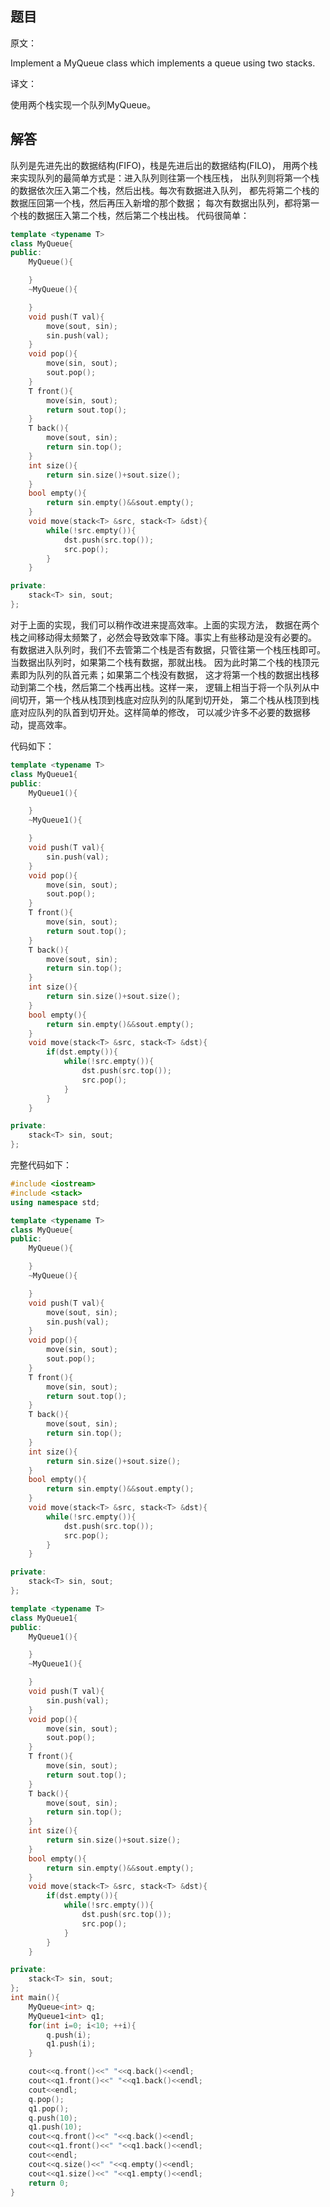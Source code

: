 ## 题目

原文：

Implement a MyQueue class which implements a queue using two stacks.

译文：

使用两个栈实现一个队列MyQueue。

## 解答

队列是先进先出的数据结构(FIFO)，栈是先进后出的数据结构(FILO)， 用两个栈来实现队列的最简单方式是：进入队列则往第一个栈压栈， 出队列则将第一个栈的数据依次压入第二个栈，然后出栈。每次有数据进入队列， 都先将第二个栈的数据压回第一个栈，然后再压入新增的那个数据； 每次有数据出队列，都将第一个栈的数据压入第二个栈，然后第二个栈出栈。 代码很简单：

```c++
template <typename T>
class MyQueue{
public:
	MyQueue(){

	}
	~MyQueue(){

	}
	void push(T val){
		move(sout, sin);
		sin.push(val);
	}
	void pop(){
		move(sin, sout);
		sout.pop();
	}
	T front(){
		move(sin, sout);
		return sout.top();
	}
	T back(){
		move(sout, sin);
		return sin.top();
	}
	int size(){
		return sin.size()+sout.size();
	}
	bool empty(){
		return sin.empty()&&sout.empty();
	}
	void move(stack<T> &src, stack<T> &dst){
		while(!src.empty()){
			dst.push(src.top());
			src.pop();
		}
	}

private:
	stack<T> sin, sout;
};

```

对于上面的实现，我们可以稍作改进来提高效率。上面的实现方法， 数据在两个栈之间移动得太频繁了，必然会导致效率下降。事实上有些移动是没有必要的。 有数据进入队列时，我们不去管第二个栈是否有数据，只管往第一个栈压栈即可。 当数据出队列时，如果第二个栈有数据，那就出栈。 因为此时第二个栈的栈顶元素即为队列的队首元素；如果第二个栈没有数据， 这才将第一个栈的数据出栈移动到第二个栈，然后第二个栈再出栈。这样一来， 逻辑上相当于将一个队列从中间切开，第一个栈从栈顶到栈底对应队列的队尾到切开处， 第二个栈从栈顶到栈底对应队列的队首到切开处。这样简单的修改， 可以减少许多不必要的数据移动，提高效率。

代码如下：

```c++
template <typename T>
class MyQueue1{
public:
	MyQueue1(){

	}
	~MyQueue1(){

	}
	void push(T val){
		sin.push(val);
	}
	void pop(){
		move(sin, sout);
		sout.pop();
	}
	T front(){
		move(sin, sout);
		return sout.top();
	}
	T back(){
		move(sout, sin);
		return sin.top();
	}
	int size(){
		return sin.size()+sout.size();
	}
	bool empty(){
		return sin.empty()&&sout.empty();
	}
	void move(stack<T> &src, stack<T> &dst){
		if(dst.empty()){
			while(!src.empty()){
				dst.push(src.top());
				src.pop();
			}
		}
	}

private:
	stack<T> sin, sout;    
};

```

完整代码如下：

```c++
#include <iostream>
#include <stack>
using namespace std;

template <typename T>
class MyQueue{
public:
	MyQueue(){

	}
	~MyQueue(){

	}
	void push(T val){
		move(sout, sin);
		sin.push(val);
	}
	void pop(){
		move(sin, sout);
		sout.pop();
	}
	T front(){
		move(sin, sout);
		return sout.top();
	}
	T back(){
		move(sout, sin);
		return sin.top();
	}
	int size(){
		return sin.size()+sout.size();
	}
	bool empty(){
		return sin.empty()&&sout.empty();
	}
	void move(stack<T> &src, stack<T> &dst){
		while(!src.empty()){
			dst.push(src.top());
			src.pop();
		}
	}

private:
	stack<T> sin, sout;
};

template <typename T>
class MyQueue1{
public:
	MyQueue1(){

	}
	~MyQueue1(){

	}
	void push(T val){
		sin.push(val);
	}
	void pop(){
		move(sin, sout);
		sout.pop();
	}
	T front(){
		move(sin, sout);
		return sout.top();
	}
	T back(){
		move(sout, sin);
		return sin.top();
	}
	int size(){
		return sin.size()+sout.size();
	}
	bool empty(){
		return sin.empty()&&sout.empty();
	}
	void move(stack<T> &src, stack<T> &dst){
		if(dst.empty()){
			while(!src.empty()){
				dst.push(src.top());
				src.pop();
			}
		}
	}

private:
	stack<T> sin, sout;    
};
int main(){
	MyQueue<int> q;
	MyQueue1<int> q1;
	for(int i=0; i<10; ++i){
		q.push(i);
		q1.push(i);
	}

	cout<<q.front()<<" "<<q.back()<<endl;
	cout<<q1.front()<<" "<<q1.back()<<endl;
	cout<<endl;
	q.pop();
	q1.pop();
	q.push(10);
	q1.push(10);
	cout<<q.front()<<" "<<q.back()<<endl;
	cout<<q1.front()<<" "<<q1.back()<<endl;
	cout<<endl;
	cout<<q.size()<<" "<<q.empty()<<endl;
	cout<<q1.size()<<" "<<q1.empty()<<endl;        
	return 0;
}

```